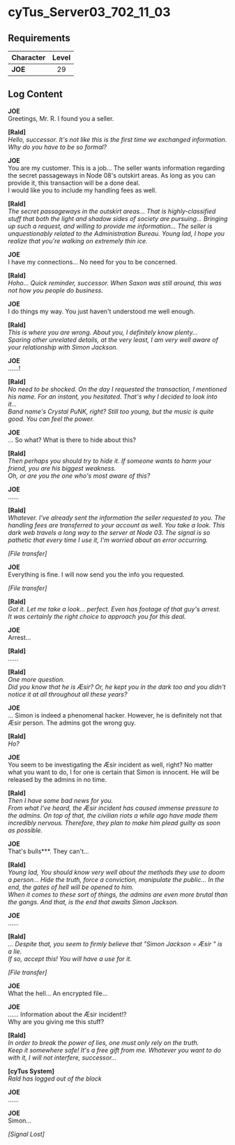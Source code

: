 # cyTus_Server03_702_11_03
## Requirements
|Character|Level|
|---------|:---:|
|**JOE**  | 29  |

## Log Content
**JOE**<br>
Greetings, Mr. R. I found you a seller.

**[Rald]**<br>
*Hello, successor. It's not like this is the first time we exchanged information. Why do you have to be so formal?*

**JOE**<br>
You are my customer. This is a job... The seller wants information regarding the secret passageways in Node 08's outskirt areas. As long as you can provide it, this transaction will be a done deal.<br>
I would like you to include my handling fees as well.

**[Rald]**<br>
*The secret passageways in the outskirt areas... That is highly\-classified stuff that both the light and shadow sides of society are pursuing...  Bringing up such a request, and willing to provide me information... The seller is unquestionably related to the Administration Bureau. Young lad, I hope you realize that you're walking on extremely thin ice.*

**JOE**<br>
I have my connections... No need for you to be concerned.

**[Rald]**<br>
*Hoho... Quick reminder, successor. When Saxon was still around, this was not how you people do business.*

**JOE**<br>
I do things my way. You just haven't understood me well enough.

**[Rald]**<br>
*This is where you are wrong. About you, I definitely know plenty...<br>
Sparing other unrelated details, at the very least, I am very well aware of your relationship with Simon Jackson.*

**JOE**<br>
......!

**[Rald]**<br>
*No need to be shocked. On the day I requested the transaction, I mentioned his name. For an instant, you hesitated. That's why I decided to look into it...<br>
Band name's Crystal PuNK, right? Still too young, but the music is quite good. You can feel the power.*

**JOE**<br>
... So what? What is there to hide about this?

**[Rald]**<br>
*Then perhaps you should try to hide it. If someone wants to harm your friend, you are his biggest weakness.<br>
Oh, or are you the one who's most aware of this?*

**JOE**<br>
......

**[Rald]**<br>
*Whatever. I've already sent the information the seller requested to you. The handling fees are transferred to your account as well. You take a look. This dark web travels a long way to the server at Node 03. The signal is so pathetic that every time I use it, I'm worried about an error occurring.*

*\[File transfer\]*

**JOE**<br>
Everything is fine. I will now send you the info you requested.

*\[File transfer\]*

**[Rald]**<br>
*Got it. Let me take a look... perfect. Even has footage of that guy's arrest. <br>
It was certainly the right choice to approach you for this deal.*

**JOE**<br>
Arrest...

**[Rald]**<br>
*......*

**[Rald]**<br>
*One more question.<br>
Did you know that he is Æsir? Or, he kept you in the dark too and you didn't notice it at all throughout all these years?*

**JOE**<br>
... Simon is indeed a phenomenal hacker. However, he is definitely not that Æsir person. The admins got the wrong guy.

**[Rald]**<br>
*Ho?*

**JOE**<br>
You seem to be investigating the Æsir incident as well, right? No matter what you want to do, I for one is certain that Simon is innocent. He will be released by the admins in no time.

**[Rald]**<br>
*Then I have some bad news for you.<br>
From what I've heard, the Æsir incident has caused immense pressure to the admins. On top of that, the civilian riots a while ago have made them incredibly nervous. Therefore, they plan to make him plead guilty as soon as possible.*

**JOE**<br>
That's bulls\*\*\*. They can't...

**[Rald]**<br>
*Young lad, You should know very well about the methods they use to doom a person... Hide the truth, force a conviction, manipulate the public... In the end, the gates of hell will be opened to him.<br>
When it comes to these sort of things, the admins are even more brutal than the gangs. And that, is the end that awaits Simon Jackson.*

**JOE**<br>
......

**[Rald]**<br>
*... Despite that, you seem to firmly believe that "Simon Jackson = Æsir " is a lie.<br>
If so, accept this! You will have a use for it.*

*\[File transfer\]*

**JOE**<br>
What the hell... An encrypted file...

**JOE**<br>
...... Information about the Æsir incident!?<br>
Why are you giving me this stuff?

**[Rald]**<br>
*In order to break the power of lies, one must only rely on the truth.<br>
Keep it somewhere safe! It's a free gift from me. Whatever you want to do with it, I will not interfere, successor...*

**[cyTus System]**<br>
*Rald has logged out of the block*

**JOE**<br>
......

**JOE**<br>
Simon...

*[Signal Lost]*
